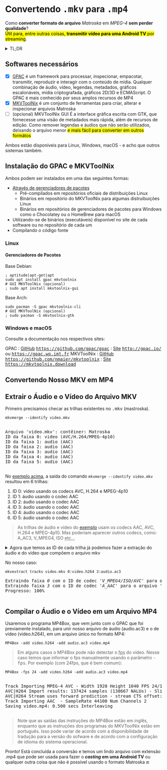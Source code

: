 
# Convertendo <samp>.mkv</samp> para <samp>.mp4</samp>
Como **converter formato de arquivo** *Matroska* em *MPEG-4* **sem perder qualidade**?  
<mark>Útil para, entre outras coisas, **transmitir vídeo para uma Android TV** por streaming</mark>.

<details>
  <summary>TL;DR</summary>
  Usando o GPAC e o MKVToolNix podemos fazer conversões, extrações, compactações e muito mais.<br />
  Aqui, mostro como fazer a conversão de <samp><abbr title="Matroska">MKV</abbr></samp> para <samp><abbr title="MPEG-4" lang="en">MP4</abbr></samp>.
</details>

## Softwares necessários
- [x] [GPAC](http://gpac.io) é um framework para processar, inspecionar, empacotar, transmitir, reproduzir e interagir com o conteúdo de mídia. Qualquer combinação de áudio, vídeo, legendas, metadados, gráficos escalonáveis, mídia criptografada, gráficos 2D/3D e ECMAScript. O GPAC é mais conhecido por seus amplos recursos de MP4
- [x] [MKVToolNix](https://mkvtoolnix.download/) é um conjunto de ferramentas para criar, alterar e inspecionar arquivos Matroska
- [ ] \(opcional) MKVToolNix GUI É a interface gráfica escrita com GTK, que fornecesse uma visão de metadados mais rápida, além de recursos de edição. Como remover legendas e áudios que não serão utilizados, deixando o arquivo menor <mark>e mais fácil para converter em outros formátos</mark>

Ambos estão disponíveis para Linux, Windows, macOS - e acho que outros sistemas também. 

## Instalação do GPAC e MKVToolNix
Ambos podem ser instalados em uma das seguintes formas:
- [Através de gerenciadores de pacotes](#gerenciadores-de-pacotes)
  - Pré-compilados em repositórios oficiais de distribuições Linux
  - Binários em repositório do MKVToolNix para algumas distruibuições Linux
  - Binários em repositórios de gerenciadores de pacotes para Windows como o Chocolatey ou o HomeBrew para macOS
- Utilizando-se de binários (executáveis) disponível no site de cada software ou no repositório de cada um
- Compilando o código fonte


### Linux

#### Gerenciadores de Pacotes

Base Debian:
``` shell
; aptitude|apt-get|apt
sudo apt install gpac mkvtoolnix
# GUI MKVToolNix (opcional)
; sudo apt install mkvtoolnix-gui
```
Base Arch:
``` shell
sudo pacman -S gpac mkvtoolnix-cli
# GUI MKVToolNix (opcional)
; sudo pacman -S mkvtoolnix-gtk
```
### Windows e macOS
Consulte a documentação nos respectivos sites:

GPAC
: [GitHub](https://github.com/gpac/gpac) <kbd>https://github.com/gpac/gpac</kbd>
: [Site](http://gpac.io) <kbd>http://gpac.io/</kbd> ou <kbd>https://gpac.wp.imt.fr</kbd>
MKVToolNix
: [GitHub](https://github.com/nmaier/mkvtoolnix) <kbd>https://github.com/nmaier/mkvtoolnix</kbd>
: [Site](https://mkvtoolnix.download) <kbd>https://mkvtoolnix.download</kbd>


## Convertendo Nosso MKV em MP4

## Extrair o Áudio e o Vídeo do Arquivo MKV

Primeiro precisamos checar as trilhas existentes no <samp>.mkv</samp> (mastroska).
``` shell {#exemplo1}
mkvmerge --identify video.mkv
```
<pre>
<samp>
Arquivo 'video.mkv': contêiner: Matroska  
ID da faixa 0: video (AVC/H.264/MPEG-4p10)  
ID da faixa 1: audio (AAC)  
ID da faixa 2: audio (AAC)  
ID da faixa 3: audio (AAC)  
ID da faixa 4: audio (AAC)  
ID da faixa 5: audio (AAC)
</samp>
</pre>

No [exemplo acima](#exemplo1), a saída do comando <code>mkvmerge --identify video.mkv</code> resultou em 6 trilhas:  
1. ID 0: vídeo usando os codecs AVC, H.264 e MPEG-4p10
2. ID 1: áudio usando o codec AAC
3. ID 2: áudio usando o codec AAC
4. ID 3: áudio usando o codec AAC
5. ID 4: áudio usando o codec AAC
6. ID 5: áudio usando o codec AAC

> As trilhas de áudio e vídeo do [exemplo](#exemplo1) usam os codecs AAC, AVC, H.264 e MPEG-4p10. Mas poderiam aparecer outros codecs, como: A_AC3, V_MPEG4, ISO <abbr lang="latin" title="et cetera">etc...</abbr>

<details>
  <summary>
Agora que temos as ID de cada trilha já podemos fazer a extração do áudio e do vídeo que compõem o arquivo mkv  
  </summary>
  
  <code>mkvextract tracks <var>\<video.mkv\></var> <var>\<ID da trilha de vídeo\></var>:<var>\<nome-do-arquivo-de-trilha-de-video\></var>.<var>\<codec\></var> <var>\<ID da trilha de áudio\></var>:<var>\<nome-do-arquivo-de-trilha-de-audio\></var>.<var>\<codec\></var></code>
</details>

No nosso caso:
```shell
mkvextract tracks video.mkv 0:video.h264 3:audio.ac3
```
<pre>
<samp>Extraindo faixa <var>0</var> com o ID de codec '<var>V_MPEG4/ISO/AVC</var>' para o arquivo '<kbd>video.h264</kbd>'. Formato do contêiner: <var>AVC/H.264</var> elementary stream  
Extraindo faixa <var>3</var> com o ID de codec '<var>A_AAC</var>' para o arquivo '<kbd>audio.ac3</kbd>'. Formato do contêiner: raw <var>AAC</var> file with ADTS headers  
Progresso: 100%
</samp>
</pre>

## Compilar o Áudio e o Vídeo em um **Arquivo MP4**
Usaremos o programa MP4Box, que vem junto com o GPAC que foi previamente instalado, para unir nosso arquivo de áudio (audio.ac3) e o de vídeo (video.h264), em um arquivo único no formato MP4:
```shell
MP4Box -add video.h264 -add audio.ac3 video.mp4
```
> Em alguns casos o MP4Box pode não detectar o <abbr title="Frames per Seconds" lang="en">fps</abbr> do vídeo. Nesse caso temos que informar o fps manualmente usando o parâmetro <kbd>-fps</kbd>. Por exemplo (com 24fps, que é bem comum):
```shell
MP4Box -fps 24 -add video.h264 -add audio.ac3 video.mp4
```
<pre>
<samp>
Track Importing MPEG-4 AVC - Width 1920 Height 1040 FPS 24/1 SAR 1/1
AVC|H264 Import results: 137424 samples (138667 NALUs) - Slices: 1414 I 70966 P 65045 B - 1 SEI - 1240 IDR
AVC|H264 Stream uses forward prediction - stream CTS offset: 4 frames
Track Importing AAC  - SampleRate 44100 Num Channels 2
Saving video.mp4: 0.500 secs Interleaving
</samp>
</pre>

> Note que as saídas das instruções do MP4Box estão em inglês, enquanto que as instruções dos programas do MKVToolNix estão em português. 
Isso pode variar de acordo com a disponibilidade de tradução para a versão do sofware e de acordo com a configuração de idioma do sistema operacional.

Pronto! Está concluída a conversão e temos um lindo arquivo com extensão .mp4 que pode ser usada para fazer o **<i lang="en">casting</i> em uma Android TV** ou qualquer outra coisa que não é possível usando o formato Matroska 🔚
